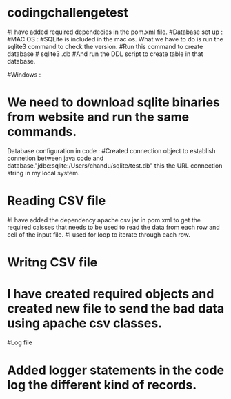 # codingchallengetest

#I have added required dependecies in the pom.xml file.
#Database set up :
#MAC OS :
#SQLite is included in the mac os. What we have to do is run the sqlite3 command to check the version.
#Run this command to create database # sqlite3 <databasename>.db
#And run the DDL script to create table in that database.
  
#Windows : 
# We need to download sqlite binaries from website and run the same commands.

Database configuration in code :
#Created connection object to establish connetion between java code and database."jdbc:sqlite:/Users/chandu/sqlite/test.db" this the URL connection string in my local system.

# Reading CSV file
#I have added the dependency apache csv jar in pom.xml to get the required calsses that needs to be used to read the data from each row and cell of the input file.
#I used for loop to iterate through each row.

# Writng CSV file
# I have created required objects and created new file to send the bad data using apache csv classes.

#Log file
# Added logger statements in the code log the different kind of records.
